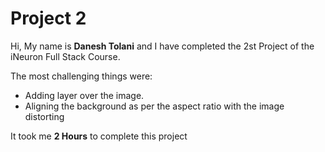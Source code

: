 # Project 2

Hi, My name is **Danesh Tolani** and I have completed the 2st Project of the iNeuron Full Stack Course.

The most challenging things were:

- Adding layer over the image.
- Aligning the background as per the aspect ratio with the image distorting

It took me **2 Hours** to complete this project
